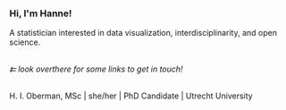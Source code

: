 ### Hi, I'm Hanne!

A statistician interested in data visualization, interdisciplinarity, and open science. <br/><br/>

*⇇ look overthere for some links to get in touch!* <br/><br/>

H. I. Oberman, MSc | she/her | PhD Candidate | Utrecht University

<!--
**hanneoberman/hanneoberman** is a ✨ _special_ ✨ repository because its `README.md` (this file) appears on your GitHub profile.

Here are some ideas to get you started:

- 🔭 I’m currently working on ...
- 🌱 I’m currently learning ...
- 👯 I’m looking to collaborate on ...
- 🤔 I’m looking for help with ...
- 💬 Ask me about ...
- 📫 How to reach me: ...
- 😄 Pronouns: ...
- ⚡ Fun fact: ...
-->
